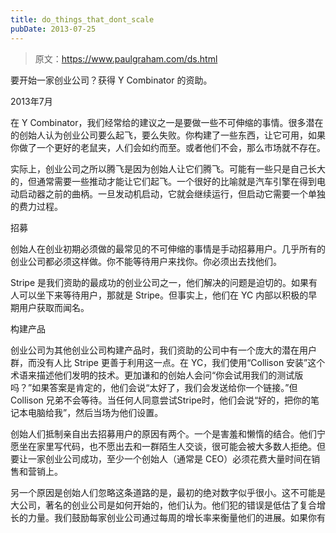 ```yaml
---
title: do_things_that_dont_scale
pubDate: 2013-07-25
---
```


> 原文：https://www.paulgraham.com/ds.html 

            
要开始一家创业公司？获得 Y Combinator 的资助。

2013年7月

在 Y Combinator，我们经常给的建议之一是要做一些不可伸缩的事情。很多潜在的创始人认为创业公司要么起飞，要么失败。你构建了一些东西，让它可用，如果你做了一个更好的老鼠夹，人们会如约而至。或者他们不会，那么市场就不存在。

实际上，创业公司之所以腾飞是因为创始人让它们腾飞。可能有一些只是自己长大的，但通常需要一些推动才能让它们起飞。一个很好的比喻就是汽车引擎在得到电动启动器之前的曲柄。一旦发动机启动，它就会继续运行，但启动它需要一个单独的费力过程。

招募

创始人在创业初期必须做的最常见的不可伸缩的事情是手动招募用户。几乎所有的创业公司都必须这样做。你不能等待用户来找你。你必须出去找他们。

Stripe 是我们资助的最成功的创业公司之一，他们解决的问题是迫切的。如果有人可以坐下来等待用户，那就是 Stripe。但事实上，他们在 YC 内部以积极的早期用户获取而闻名。

构建产品

创业公司为其他创业公司构建产品时，我们资助的公司中有一个庞大的潜在用户群，而没有人比 Stripe 更善于利用这一点。在 YC，我们使用“Collison 安装”这个术语来描述他们发明的技术。更加谦和的创始人会问“你会试用我们的测试版吗？”如果答案是肯定的，他们会说“太好了，我们会发送给你一个链接。”但 Collison 兄弟不会等待。当任何人同意尝试Stripe时，他们会说“好的，把你的笔记本电脑给我”，然后当场为他们设置。

创始人们抵制亲自出去招募用户的原因有两个。一个是害羞和懒惰的结合。他们宁愿坐在家里写代码，也不愿出去和一群陌生人交谈，很可能会被大多数人拒绝。但要让一家创业公司成功，至少一个创始人（通常是 CEO）必须花费大量时间在销售和营销上。

另一个原因是创始人们忽略这条道路的是，最初的绝对数字似乎很小。这不可能是大公司，著名的创业公司是如何开始的，他们认为。他们犯的错误是低估了复合增长的力量。我们鼓励每家创业公司通过每周的增长率来衡量他们的进展。如果你有